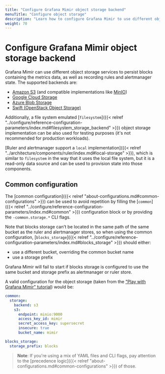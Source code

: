 ```yaml
---
title: "Configure Grafana Mimir object storage backend"
menuTitle: "Configure object storage"
description: "Learn how to configure Grafana Mimir to use different object storage backend implementations."
weight: 70
---
```


# Configure Grafana Mimir object storage backend

Grafana Mimir can use different object storage services to persist blocks containing the metrics data, as well as recording rules and alertmanager state.
The supported backends are:

- [Amazon S3](https://aws.amazon.com/s3/) (and compatible implementations like [MinIO](https://min.io/))
- [Google Cloud Storage](https://cloud.google.com/storage)
- [Azure Blob Storage](https://azure.microsoft.com/es-es/services/storage/blobs/)
- [Swift (OpenStack Object Storage)](https://wiki.openstack.org/wiki/Swift)

Additionally, a file system emulated [`filesystem`]({{< relref "../configure/reference-configuration-parameters/index.md#filesystem_storage_backend" >}}) object storage implementation can be also used for testing purposes (it's not recommended for production workloads).

[Ruler and alertmanager support a `local` implementation]({{< relref "../architecture/components/ruler/index.md#local-storage" >}}), which is similar to `filesystem` in the way that it uses the local file system, but it is a read-only data source and can be used to provision state into those components.

## Common configuration

The [common configuration]({{< relref "about-configurations.md#common-configurations" >}}) can be used to avoid repetition by filling the [`common`]({{< relref "../configure/reference-configuration-parameters/index.md#common" >}}) configuration block or by providing the `-common.storage.*` CLI flags.

Note that blocks storage can't be located in the same path of the same bucket as the ruler and alertmanager stores, so when using the common configuration, [`blocks_storage`]({{< relref "../configure/reference-configuration-parameters/index.md#blocks_storage" >}}) should either:

- use a different bucket, overriding the common bucket name
- use a storage prefix

Grafana Mimir will fail to start if blocks storage is configured to use the same bucket and storage prefix as alertmanager or ruler store.

A valid configuration for the object storage (taken from the ["Play with Grafana Mimir" tutorial](https://grafana.com/tutorials/play-with-grafana-mimir/)) would be:

```yaml
common:
  storage:
    backend: s3
    s3:
      endpoint: minio:9000
      access_key_id: mimir
      secret_access_key: supersecret
      insecure: true
      bucket_name: mimir

blocks_storage:
  storage_prefix: blocks
```

> **Note**: If you're using a mix of YAML files and CLI flags, pay attention to the [precedence logic]({{< relref "about-configurations.md#common-configurations" >}}) of those.

